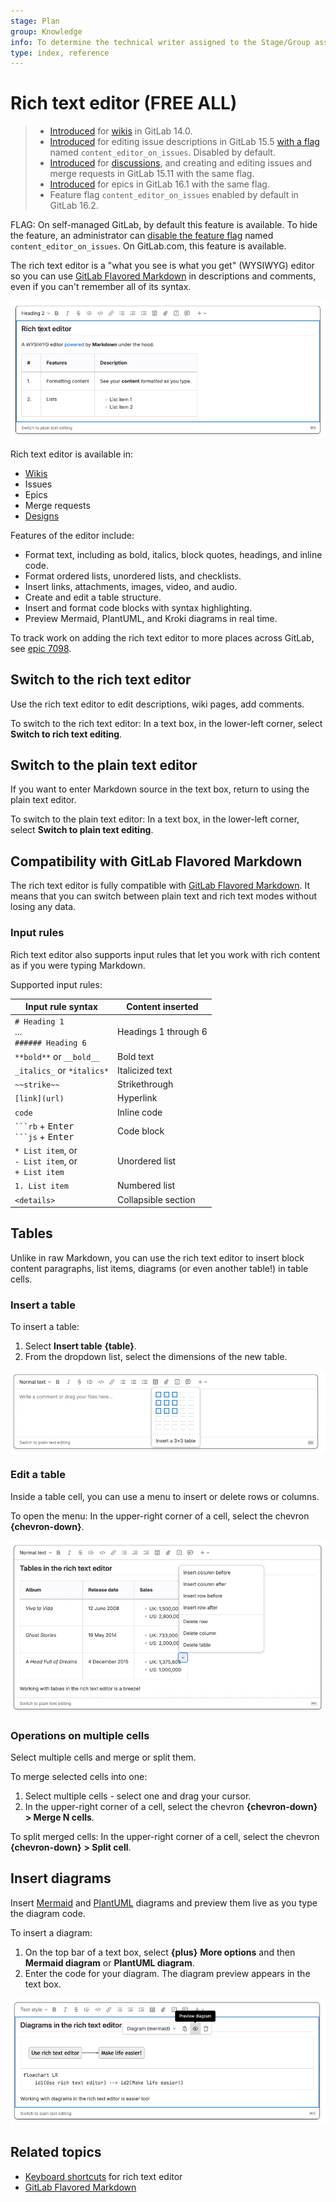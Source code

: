 ```yaml
---
stage: Plan
group: Knowledge
info: To determine the technical writer assigned to the Stage/Group associated with this page, see https://about.gitlab.com/handbook/product/ux/technical-writing/#assignments
type: index, reference
---
```


# Rich text editor **(FREE ALL)**

> - [Introduced](https://gitlab.com/groups/gitlab-org/-/epics/5643) for [wikis](project/wiki/index.md#rich-text-editor) in GitLab 14.0.
> - [Introduced](https://gitlab.com/gitlab-org/gitlab/-/issues/371931) for editing issue descriptions in GitLab 15.5 [with a flag](../administration/feature_flags.md) named `content_editor_on_issues`. Disabled by default.
> - [Introduced](https://gitlab.com/gitlab-org/gitlab/-/issues/382636) for [discussions](discussions/index.md), and creating and editing issues and merge requests in GitLab 15.11 with the same flag.
> - [Introduced](https://gitlab.com/gitlab-org/gitlab/-/issues/407507) for epics in GitLab 16.1 with the same flag.
> - Feature flag `content_editor_on_issues` enabled by default in GitLab 16.2.

FLAG:
On self-managed GitLab, by default this feature is available. To hide the feature, an administrator
can [disable the feature flag](../administration/feature_flags.md) named `content_editor_on_issues`.
On GitLab.com, this feature is available.

The rich text editor is a "what you see is what you get" (WYSIWYG) editor so you can use
[GitLab Flavored Markdown](markdown.md) in descriptions and comments, even if you can't remember all
of its syntax.

![Rich text editor in GitLab](img/rich_text_editor_01_v16_2.png)

Rich text editor is available in:

- [Wikis](project/wiki/index.md)
- Issues
- Epics
- Merge requests
- [Designs](project/issues/design_management.md)

Features of the editor include:

- Format text, including as bold, italics, block quotes, headings, and inline code.
- Format ordered lists, unordered lists, and checklists.
- Insert links, attachments, images, video, and audio.
- Create and edit a table structure.
- Insert and format code blocks with syntax highlighting.
- Preview Mermaid, PlantUML, and Kroki diagrams in real time.

To track work on adding the rich text editor to more places across GitLab, see
[epic 7098](https://gitlab.com/groups/gitlab-org/-/epics/7098).

## Switch to the rich text editor

Use the rich text editor to edit descriptions, wiki pages, add comments.

To switch to the rich text editor: In a text box, in the lower-left corner, select
**Switch to rich text editing**.

## Switch to the plain text editor

If you want to enter Markdown source in the text box, return to using the plain text editor.

To switch to the plain text editor: In a text box, in the lower-left corner, select
**Switch to plain text editing**.

## Compatibility with GitLab Flavored Markdown

The rich text editor is fully compatible with [GitLab Flavored Markdown](markdown.md).
It means that you can switch between plain text and rich text modes without losing any data.

### Input rules

Rich text editor also supports input rules that let you work with rich content as if you were
typing Markdown.

Supported input rules:

| Input rule syntax                                         | Content inserted     |
| --------------------------------------------------------- | -------------------- |
| `# Heading 1` <br>... <br> `###### Heading 6`             | Headings 1 through 6 |
| `**bold**` or `__bold__`                                  | Bold text            |
| `_italics_` or `*italics*`                                | Italicized text      |
| `~~strike~~`                                              | Strikethrough        |
| `[link](url)`                                             | Hyperlink            |
| `code`                                                    | Inline code          |
| <code>&#96;&#96;&#96;rb</code> + <kbd>Enter</kbd> <br> <code>&#96;&#96;&#96;js</code> + <kbd>Enter</kbd> | Code block           |
| `* List item`, or<br> `- List item`, or<br> `+ List item` | Unordered list       |
| `1. List item`                                            | Numbered list        |
| `<details>`                                               | Collapsible section  |

## Tables

Unlike in raw Markdown, you can use the rich text editor to insert block content paragraphs,
list items, diagrams (or even another table!) in table cells.

### Insert a table

To insert a table:

1. Select **Insert table** **{table}**.
1. From the dropdown list, select the dimensions of the new table.

![Alt text](img/rich_text_editor_02_v16_2.png)

### Edit a table

Inside a table cell, you can use a menu to insert or delete rows or columns.

To open the menu: In the upper-right corner of a cell, select the chevron **{chevron-down}**.

![Alt text](img/rich_text_editor_03_v16_2.png)

### Operations on multiple cells

Select multiple cells and merge or split them.

To merge selected cells into one:

1. Select multiple cells - select one and drag your cursor.
1. In the upper-right corner of a cell, select the chevron **{chevron-down}** **> Merge N cells**.

To split merged cells: In the upper-right corner of a cell, select the chevron **{chevron-down}** **> Split cell**.

## Insert diagrams

Insert [Mermaid](https://mermaidjs.github.io/) and [PlantUML](https://plantuml.com/) diagrams and
preview them live as you type the diagram code.

To insert a diagram:

1. On the top bar of a text box, select **{plus}** **More options** and then **Mermaid diagram** or **PlantUML diagram**.
1. Enter the code for your diagram. The diagram preview appears in the text box.

![Mermaid diagrams in rich text editor](img/rich_text_editor_04_v16_2.png)

## Related topics

- [Keyboard shortcuts](shortcuts.md#rich-text-editor) for rich text editor
- [GitLab Flavored Markdown](markdown.md)
